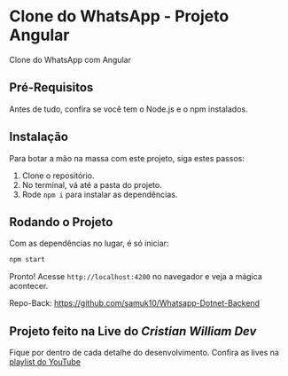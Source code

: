 # Clone do WhatsApp - Projeto Angular

Clone do WhatsApp com Angular

## Pré-Requisitos

Antes de tudo, confira se você tem o Node.js e o npm instalados.

## Instalação

Para botar a mão na massa com este projeto, siga estes passos:

1. Clone o repositório.
2. No terminal, vá até a pasta do projeto.
3. Rode `npm i` para instalar as dependências.

## Rodando o Projeto

Com as dependências no lugar, é só iniciar:

```bash
npm start
```

Pronto! Acesse `http://localhost:4200` no navegador e veja a mágica acontecer.

Repo-Back: https://github.com/samuk10/Whatsapp-Dotnet-Backend

## Projeto feito na Live do _Cristian William Dev_

Fique por dentro de cada detalhe do desenvolvimento. Confira as lives na [playlist do YouTube](https://www.youtube.com/playlist?list=PLMFE0Mu3BVy76T7bZw773jwi329Wl5TMu)